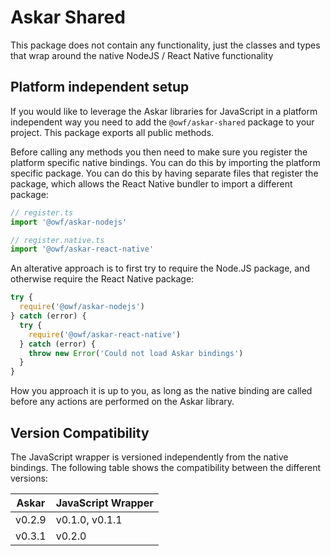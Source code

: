 # Askar Shared

This package does not contain any functionality, just the classes and types that wrap around the native NodeJS / React Native functionality

## Platform independent setup

If you would like to leverage the Askar libraries for JavaScript in a platform independent way you need to add the `@owf/askar-shared` package to your project. This package exports all public methods.

Before calling any methods you then need to make sure you register the platform specific native bindings. You can do this by importing the platform specific package. You can do this by having separate files that register the package, which allows the React Native bundler to import a different package:

```typescript
// register.ts
import '@owf/askar-nodejs'
```

```typescript
// register.native.ts
import '@owf/askar-react-native'
```

An alterative approach is to first try to require the Node.JS package, and otherwise require the React Native package:

```typescript
try {
  require('@owf/askar-nodejs')
} catch (error) {
  try {
    require('@owf/askar-react-native')
  } catch (error) {
    throw new Error('Could not load Askar bindings')
  }
}
```

How you approach it is up to you, as long as the native binding are called before any actions are performed on the Askar library.

## Version Compatibility

The JavaScript wrapper is versioned independently from the native bindings. The following table shows the compatibility between the different versions:

| Askar  | JavaScript Wrapper |
| ------ | ------------------ |
| v0.2.9 | v0.1.0, v0.1.1     |
| v0.3.1 | v0.2.0             |
